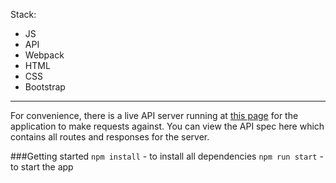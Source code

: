 Stack: 
* JS
* API
* Webpack
* HTML
* CSS
* Bootstrap
___
For convenience, there is a live API server running at [this page](https://contacts-telran.herokuapp.com/swagger-ui.html#/auth-controller) for the application to make requests against. You can view the API spec here which contains all routes and responses for the server.



###Getting started
```npm install``` - to install all dependencies
```npm run start``` - to start the app
